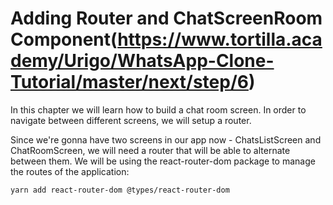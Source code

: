 # Adding Router and ChatScreenRoom Component(https://www.tortilla.academy/Urigo/WhatsApp-Clone-Tutorial/master/next/step/6)

In this chapter we will learn how to build a chat room screen. In order to navigate between different screens, we will setup a router.

Since we're gonna have two screens in our app now - ChatsListScreen and ChatRoomScreen, we will need a router that will be able to alternate between them. We will be using the react-router-dom package to manage the routes of the application:

```sh
yarn add react-router-dom @types/react-router-dom
```